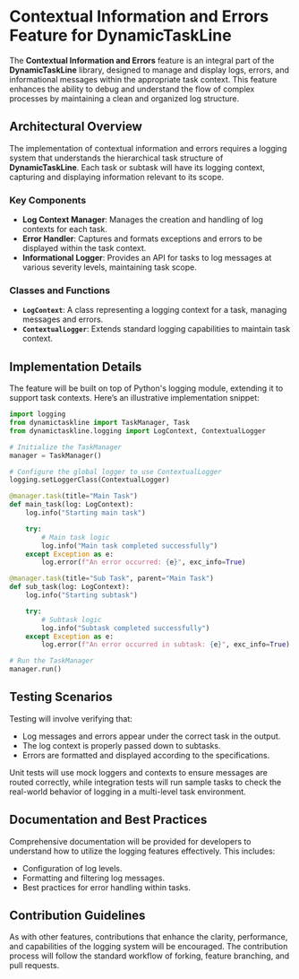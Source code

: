 # Contextual Information and Errors Feature for DynamicTaskLine

The **Contextual Information and Errors** feature is an integral part of the **DynamicTaskLine** library, designed to manage and display logs, errors, and informational messages within the appropriate task context. This feature enhances the ability to debug and understand the flow of complex processes by maintaining a clean and organized log structure.

## Architectural Overview

The implementation of contextual information and errors requires a logging system that understands the hierarchical task structure of **DynamicTaskLine**. Each task or subtask will have its logging context, capturing and displaying information relevant to its scope.

### Key Components

- **Log Context Manager**: Manages the creation and handling of log contexts for each task.
- **Error Handler**: Captures and formats exceptions and errors to be displayed within the task context.
- **Informational Logger**: Provides an API for tasks to log messages at various severity levels, maintaining task scope.

### Classes and Functions

- **`LogContext`**: A class representing a logging context for a task, managing messages and errors.
- **`ContextualLogger`**: Extends standard logging capabilities to maintain task context.

## Implementation Details

The feature will be built on top of Python's logging module, extending it to support task contexts. Here’s an illustrative implementation snippet:

```python
import logging
from dynamictaskline import TaskManager, Task
from dynamictaskline.logging import LogContext, ContextualLogger

# Initialize the TaskManager
manager = TaskManager()

# Configure the global logger to use ContextualLogger
logging.setLoggerClass(ContextualLogger)

@manager.task(title="Main Task")
def main_task(log: LogContext):
    log.info("Starting main task")

    try:
        # Main task logic
        log.info("Main task completed successfully")
    except Exception as e:
        log.error(f"An error occurred: {e}", exc_info=True)

@manager.task(title="Sub Task", parent="Main Task")
def sub_task(log: LogContext):
    log.info("Starting subtask")

    try:
        # Subtask logic
        log.info("Subtask completed successfully")
    except Exception as e:
        log.error(f"An error occurred in subtask: {e}", exc_info=True)

# Run the TaskManager
manager.run()
```

## Testing Scenarios

Testing will involve verifying that:

- Log messages and errors appear under the correct task in the output.
- The log context is properly passed down to subtasks.
- Errors are formatted and displayed according to the specifications.

Unit tests will use mock loggers and contexts to ensure messages are routed correctly, while integration tests will run sample tasks to check the real-world behavior of logging in a multi-level task environment.

## Documentation and Best Practices

Comprehensive documentation will be provided for developers to understand how to utilize the logging features effectively. This includes:

- Configuration of log levels.
- Formatting and filtering log messages.
- Best practices for error handling within tasks.

## Contribution Guidelines

As with other features, contributions that enhance the clarity, performance, and capabilities of the logging system will be encouraged. The contribution process will follow the standard workflow of forking, feature branching, and pull requests.
